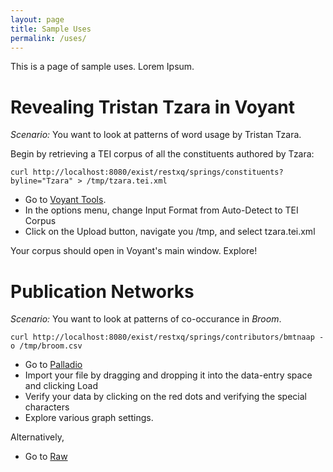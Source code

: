 ```yaml
---
layout: page
title: Sample Uses
permalink: /uses/
---
```


This is a page of sample uses. Lorem Ipsum.


# Revealing Tristan Tzara in Voyant #
*Scenario:* You want to look at patterns of word usage by Tristan Tzara.

Begin by retrieving a TEI corpus of all the constituents authored by Tzara:

``` {.bash}
curl http://localhost:8080/exist/restxq/springs/constituents?byline="Tzara" > /tmp/tzara.tei.xml
``` 


  * Go to [Voyant Tools](http://voyant-tools.org/).
  * In the options menu, change Input Format from Auto-Detect to TEI Corpus
  * Click on the Upload button, navigate you /tmp, and select tzara.tei.xml
  
Your corpus should open in Voyant's main window. Explore!

# Publication Networks #
*Scenario:* You want to look at patterns of co-occurance in *Broom*.

``` {.bash}
curl http://localhost:8080/exist/restxq/springs/contributors/bmtnaap -o /tmp/broom.csv
``` 

  * Go to [Palladio](http://hdlab.stanford.edu/palladio/)
  * Import your file by dragging and dropping it into the data-entry space and clicking Load
  * Verify your data by clicking on the red dots and verifying the special characters
  * Explore various graph settings.
  
  Alternatively, 
  
  * Go to [Raw](http://raw.densitydesign.org/)
